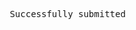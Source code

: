 <? php
    session_start() ;  // Initialize the session
// store the submitted data sent
// via POST method, stored. 
$_SESSION['Name of Animal']=$_POST['user_name'];
$_SESSION['category']=$_POST['category'];
$_SESSION['submit']=$_POST['submit'];

? >

<?php
   session_start() ;

$insert_query="insert into data(Name of animal, category, Image, Description, Life expectancy)  values("$_SESSION['Name of Animal']",
           "$_SESSION['category']", 
           "$_SESSION['Image']", 
           "$_SESSION['Discription']", 
            "$_SESSION['Life expectancy']") ;"

   // run the query
mysql_query($insert_query) ;
? >

<pre> Successfully submitted</pre>
     
